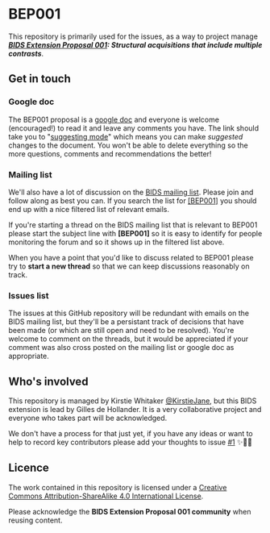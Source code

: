 # BEP001

This repository is primarily used for the issues, as a way to project manage ***[BIDS Extension Proposal 001](https://docs.google.com/document/d/1QwfHyBzOyFWOLO4u_kkojLpUhW0-4_M7Ubafu9Gf4Gg/edit#heading=h.6e5avk8akeqj): Structural acquisitions that include multiple contrasts***.

## Get in touch

### Google doc

The BEP001 proposal is a [google doc](https://docs.google.com/document/d/1QwfHyBzOyFWOLO4u_kkojLpUhW0-4_M7Ubafu9Gf4Gg/edit#heading=h.6e5avk8akeqj) and everyone is welcome (encouraged!) to read it and leave any comments you have. The link should take you to "[suggesting mode](https://support.google.com/docs/answer/6033474?co=GENIE.Platform%3DDesktop&hl=en)" which means you can make *suggested* changes to the document. You won't be able to delete everything so the more questions, comments and recommendations the better!

### Mailing list

We'll also have a lot of discussion on the [BIDS mailing list](https://groups.google.com/forum/#!forum/bids-discussion). Please join and follow along as best you can. If you search the list for [[BEP001]](https://groups.google.com/forum/#!searchin/bids-discussion/%5BBEP001%5D%7Csort:date) you should end up with a nice filtered list of relevant emails.

If you're starting a thread on the BIDS mailing list that is relevant to BEP001 please start the subject line with **[BEP001]** so it is easy to identify for people monitoring the forum and so it shows up in the filtered list above.

When you have a point that you'd like to discuss related to BEP001 please try to **start a new thread** so that we can keep discussions reasonably on track.

### Issues list

The issues at this GitHub repository will be redundant with emails on the BIDS mailing list, but they'll be a persistant track of decisions that have been made (or which are still open and need to be resolved). You're welcome to comment on the threads, but it would be appreciated if your comment was also cross posted on the mailing list or google doc as appropriate.

## Who's involved

This repository is managed by Kirstie Whitaker [@KirstieJane](https://github.com/KirstieJane), but this BIDS extension is lead by Gilles de Hollander. It is a very collaborative project and everyone who takes part will be acknowledged.

We don't have a process for that just yet, if you have any ideas or want to help to record key contributors please add your thoughts to issue [#1](https://github.com/INCF/BEP001/issues/1) :sparkles::space_invader::cake:

## Licence

The work contained in this repository is licensed under a [Creative Commons Attribution-ShareAlike 4.0 International License](/LICENCE).

Please acknowledge the **BIDS Extension Proposal 001 community** when reusing content.
